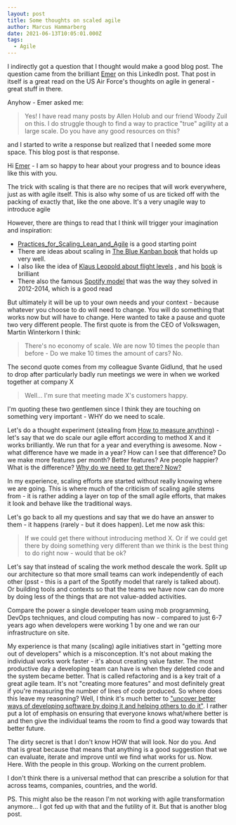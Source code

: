 ```yaml
---
layout: post
title: Some thoughts on scaled agile
author: Marcus Hammarberg
date: 2021-06-13T10:05:01.000Z
tags:
  - Agile
---
```


I indirectly got a question that I thought would make a good blog post. The question came from the brilliant [Emer](https://twitter.com/emernichiobhain) on this LinkedIn post. That post in itself is a great read on the US Air Force's thoughts on agile in general - great stuff in there.

Anyhow - Emer asked me:

>Yes! I have read many posts by Allen Holub and our friend Woody Zuil on this. I do struggle though to find a way to practice "true" agility at a large scale. Do you have any good resources on this?

and I started to write a response but realized that I needed some more space. This blog post is that response.

<!-- excerpt-end -->

Hi [Emer](https://www.linkedin.com/in/ACoAAAPoJzoBoQ8bWJ4Pcc-36f-5pfjZjdBv_JU) - I am so happy to hear about your progress and to bounce ideas like this with you.

The trick with scaling is that there are no recipes that will work everywhere, just as with agile itself. This is also why some of us are ticked off with the packing of exactly that, like the one above. It's a very unagile way to introduce agile

However, there are things to read that I think will trigger your imagination and inspiration:
* [Practices_for_Scaling_Lean_and_Agile](https://www.craiglarman.com/wiki/index.php?title=Book) is a good starting point
* There are ideas about scaling in [The Blue Kanban book](https://www.amazon.com/Kanban-Successful-Evolutionary-Technology-Business/dp/0984521402) that holds up very well.
* I also like the idea of [Klaus Leopold about flight levels](https://2020.leanability.com/en/blog/2017/04/flight-levels-the-organizational-improvement-levels/) , and his [book](https://www.leanability.com/en/books/) is brilliant
* There also the famous [Spotify model](https://blog.crisp.se/wp-content/uploads/2012/11/SpotifyScaling.pdf) that was the way they solved in 2012-2014, which is a good read

But ultimately it will be up to your own needs and your context - because whatever you choose to do will need to change. You will do something that works now but will have to change.
Here wanted to take a pause and quote two very different people. The first quote is from the CEO of Volkswagen, Martin Winterkorn I think:

> There's no economy of scale. We are now 10 times the people than before - Do we make 10 times the amount of cars? No.

The second quote comes from my colleague Svante Gidlund, that he used to drop after particularly badly run meetings we were in when we worked together at company X

> Well... I'm sure that meeting made X's customers happy.

I'm quoting these two gentlemen since I think they are touching on something very important - WHY do we need to scale.

Let's do a thought experiment (stealing from [How to measure anything](https://www.marcusoft.net/2014/12/what-ive-learned-from-how-to-measure-anything.html)) - let's say that we do scale our agile effort according to method X and it works brilliantly. We run that for a year and everything is awesome. Now - what difference have we made in a year? How can I see that difference? Do we make more features per month? Better features? Are people happier? What is the difference? [Why do we need to get there? Now?](https://www.marcusoft.net/2012/10/agilechangetop51.html)

In my experience, scaling efforts are started without really knowing where we are going. This is where much of the criticism of scaling agile stems from - it is rather adding a layer on top of the small agile efforts, that makes it look and behave like the traditional ways.

Let's go back to all my questions and say that we do have an answer to them - it happens (rarely - but it does happen). Let me now ask this:

> If we could get there without introducing method X. Or if we could get there by doing something very different than we think is the best thing to do right now - would that be ok?

Let's say that instead of scaling the work method descale the work. Split up our architecture so that more small teams can work independently of each other (psst - this is a part of the Spotify model that rarely is talked about). Or building tools and contexts so that the teams we have now can do more by doing less of the things that are not value-added activities.

Compare the power a single developer team using mob programming, DevOps techniques, and cloud computing has now - compared to just 6-7 years ago when developers were working 1 by one and we ran our infrastructure on site.

My experience is that many (scaling) agile initiatives start in "getting more out of developers" which is a misconception. It's not about making the individual works work faster - it's about creating value faster. The most productive day a developing team can have is when they deleted code and the system became better. That is called refactoring and is a key trait of a great agile team. It's not "creating more features" and most definitely great if you're measuring the number of lines of code produced.
So where does this leave my reasoning? Well, I think it's much better to ["uncover better ways of developing software by doing it and helping others to do it"](http://agilemanifesto.org/). I rather put a lot of emphasis on ensuring that everyone knows what/where better is and then give the individual teams the room to find a good way towards that better future.

The dirty secret is that I don't know HOW that will look. Nor do you. And that is great because that means that anything is a good suggestion that we can evaluate, iterate and improve until we find what works for us. Now. Here. With the people in this group. Working on the current problem.

I don't think there is a universal method that can prescribe a solution for that across teams, companies, countries, and the world.

PS.
This might also be the reason I'm not working with agile transformation anymore... I got fed up with that and the futility of it. But that is another blog post.
